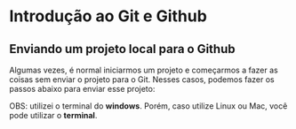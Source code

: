 # Introdução ao Git e Github
## Enviando um projeto local para o Github

Algumas vezes, é normal iniciarmos um projeto e começarmos a fazer as coisas sem enviar o projeto para o Git. Nesses casos, podemos fazer os passos abaixo para enviar esse projeto:

OBS: utilizei o terminal do **windows**. Porém, caso utilize Linux ou Mac, você pode utilizar o **terminal**.
